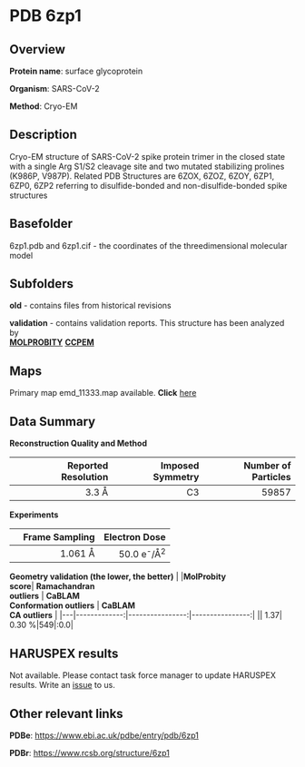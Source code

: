 # PDB 6zp1

## Overview

**Protein name**: surface glycoprotein

**Organism**: SARS-CoV-2

**Method**: Cryo-EM

## Description

Cryo-EM structure of SARS-CoV-2 spike protein trimer in the closed state with a single Arg S1/S2 cleavage site and two mutated stabilizing prolines (K986P, V987P). Related PDB Structures are 6ZOX, 6ZOZ, 6ZOY, 6ZP1, 6ZP0, 6ZP2 referring to disulfide-bonded and non-disulfide-bonded spike structures

## Basefolder

6zp1.pdb and 6zp1.cif - the coordinates of the threedimensional molecular model

## Subfolders



**old** - contains files from historical revisions

**validation** - contains validation reports. This structure has been analyzed by <br>  [**MOLPROBITY**](https://github.com/thorn-lab/coronavirus_structural_task_force/tree/master/pdb/surface_glycoprotein/SARS-CoV-2/6zp1/validation/molprobity)   [**CCPEM**](https://github.com/thorn-lab/coronavirus_structural_task_force/tree/master/pdb/surface_glycoprotein/SARS-CoV-2/6zp1/validation/ccpem-validation) 



## Maps

Primary map emd_11333.map available. **Click** [here](http://ftp.wwpdb.org/pub/emdb/structures/EMD-11333/map/) 

## Data Summary
**Reconstruction Quality and Method**

|   | Reported Resolution | Imposed Symmetry | Number of Particles |
|---|-------------:|----------------:|--------------:|
|   |3.3 Å|C3|59857|

**Experiments**

|   | Frame Sampling | Electron Dose |
|---|-------------:|----------------:|
|   |1.061 Å|50.0 e<sup>-</sup>/Å<sup>2</sup>|

**Geometry validation (the lower, the better)**
|   |**MolProbity<br>score**| **Ramachandran<br>outliers** | **CaBLAM<br>Conformation outliers** | **CaBLAM<br>CA outliers** |
|---|-------------:|----------------:|----------------:|
||  1.37|  0.30 %|549|:0.0|

## HARUSPEX results

Not available. Please contact task force manager to update HARUSPEX results. Write an [issue](https://github.com/thorn-lab/coronavirus_structural_task_force/issues) to us.

## Other relevant links 
**PDBe**:  https://www.ebi.ac.uk/pdbe/entry/pdb/6zp1
 
**PDBr**: https://www.rcsb.org/structure/6zp1 
